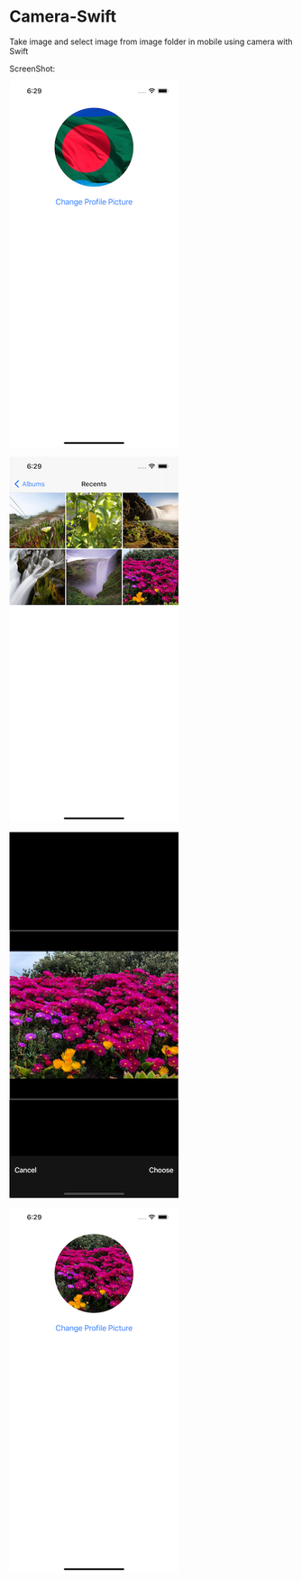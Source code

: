 # Camera-Swift
Take image and select image from image folder in mobile using camera with Swift

ScreenShot:

![Img 1](https://raw.githubusercontent.com/AmanUllahAkhand/Camera-Swift/main/Image/Simulator%20Screen%20Shot%20-%20iPhone%2012%20Pro%20Max%20-%202022-09-01%20at%2006.29.05.png)


![Img 2](https://raw.githubusercontent.com/AmanUllahAkhand/Camera-Swift/main/Image/Img_2.png)

![Img 3](https://raw.githubusercontent.com/AmanUllahAkhand/Camera-Swift/main/Image/Img_3.png)

![Img 4](https://raw.githubusercontent.com/AmanUllahAkhand/Camera-Swift/main/Image/Img_4.png)





